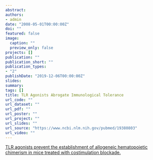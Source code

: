 ```yaml
---
abstract: 
authors:
- admin
date: "2008-05-01T00:00:00Z"
doi: ""
featured: false
image:
  caption: ""
  preview_only: false
projects: []
publication: ""
publication_short: ""
publication_types:
- "2"
publishDate: "2019-12-06T00:00:00Z"
slides: 
summary: 
tags: []
title: TLR Agonists Abrogate Immunological Tolerance
url_code: ""
url_dataset: ""
url_pdf: ""
url_poster: ""
url_project: ""
url_slides: ""
url_source: "https://www.ncbi.nlm.nih.gov/pubmed/19380803"
url_video: ""
---
```


[TLR agonists prevent the establishment of allogeneic hematopoietic chimerism in mice treated with costimulation blockade.](https://www.ncbi.nlm.nih.gov/pubmed/19380803)

